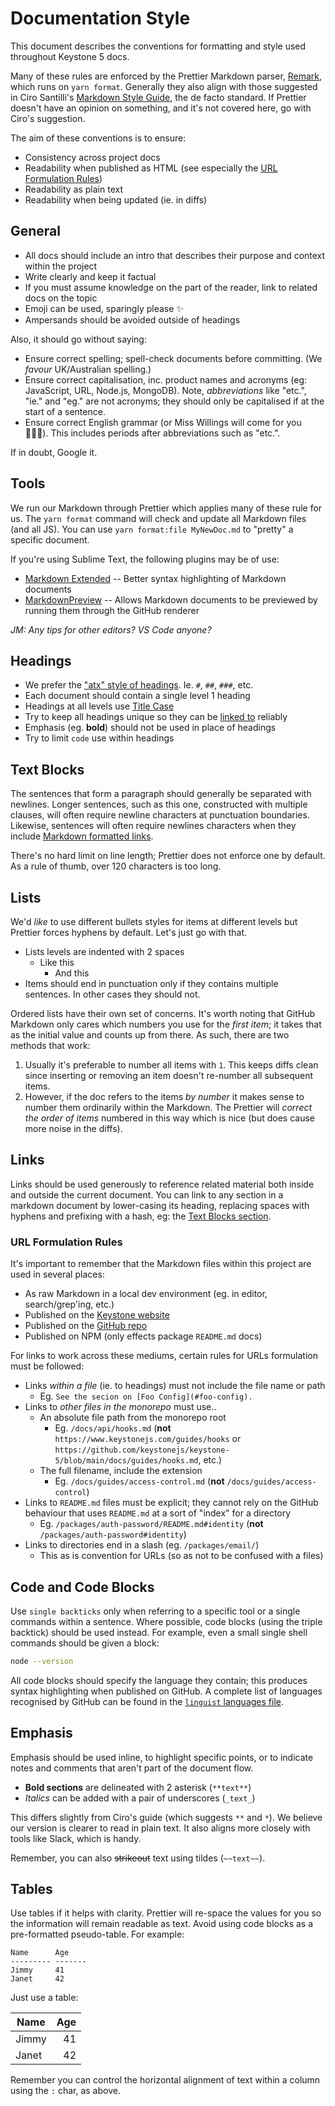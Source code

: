 <!--[meta]
section: guides
title: Documentation Style
[meta]-->

# Documentation Style

This document describes the conventions for formatting and style used throughout Keystone 5 docs.

Many of these rules are enforced by the Prettier Markdown parser,
[Remark](https://github.com/remarkjs/remark/tree/master/packages/remark-parse),
which runs on `yarn format`.
Generally they also align with those suggested in Ciro Santilli's
[Markdown Style Guide](http://www.cirosantilli.com/markdown-style-guide), the de facto standard.
If Prettier doesn't have an opinion on something, and it's not covered here, go with Ciro's suggestion.

The aim of these conventions is to ensure:

- Consistency across project docs
- Readability when published as HTML (see especially the [URL Formulation Rules](#url-formulation-rules))
- Readability as plain text
- Readability when being updated (ie. in diffs)

## General

- All docs should include an intro that describes their purpose and context within the project
- Write clearly and keep it factual
- If you must assume knowledge on the part of the reader, link to related docs on the topic
- Emoji can be used, sparingly please ✨
- Ampersands should be avoided outside of headings

Also, it should go without saying:

- Ensure correct spelling; spell-check documents before committing.
  (We _favour_ UK/Australian spelling.)
- Ensure correct capitalisation, inc. product names and acronyms (eg: JavaScript, URL, Node.js, MongoDB).
  Note, _abbreviations_ like "etc.", "ie." and "eg." are not acronyms;
  they should only be capitalised if at the start of a sentence.
- Ensure correct English grammar (or Miss Willings will come for you 👩🏼‍🏫).
  This includes periods after abbreviations such as "etc.".

If in doubt, Google it.

## Tools

We run our Markdown through Prettier which applies many of these rule for us.
The `yarn format` command will check and update all Markdown files (and all JS).
You can use `yarn format:file MyNewDoc.md` to "pretty" a specific document.

If you're using Sublime Text, the following plugins may be of use:

- [Markdown Extended](https://packagecontrol.io/packages/Markdown%20Extended) --
  Better syntax highlighting of Markdown documents
- [MarkdownPreview](https://packagecontrol.io/packages/MarkdownPreview) --
  Allows Markdown documents to be previewed by running them through the GitHub renderer

_JM: Any tips for other editors? VS Code anyone?_

## Headings

- We prefer the ["atx" style of headings](http://www.cirosantilli.com/markdown-style-guide/#option-header-atx).
  Ie. `#`, `##`, `###`, etc.
- Each document should contain a single level 1 heading
- Headings at all levels use [Title Case](https://en.wikipedia.org/wiki/Letter_case#Stylistic_or_specialised_usage)
- Try to keep all headings unique so they can be [linked to](#headings) reliably
- Emphasis (eg. **bold**) should not be used in place of headings
- Try to limit `code` use within headings

## Text Blocks

The sentences that form a paragraph should generally be separated with newlines.
Longer sentences, such as this one, constructed with multiple clauses,
will often require newline characters at punctuation boundaries.
Likewise, sentences will often require newlines characters when they include
[Markdown formatted links](https://www.markdownguide.org/basic-syntax#links).

There's no hard limit on line length; Prettier does not enforce one by default.
As a rule of thumb, over 120 characters is too long.

## Lists

We'd _like_ to use different bullets styles for items at different levels but Prettier forces hyphens by default.
Let's just go with that.

- Lists levels are indented with 2 spaces
  - Like this
    - And this
- Items should end in punctuation only if they contains multiple sentences.
  In other cases they should not.

Ordered lists have their own set of concerns.
It's worth noting that GitHub Markdown only cares which numbers you use for the _first item_;
it takes that as the initial value and counts up from there.
As such, there are two methods that work:

1. Usually it's preferable to number all items with `1`.
   This keeps diffs clean since inserting or removing an item doesn't re-number all subsequent items.
2. However, if the doc refers to the items _by number_ it makes sense to number them ordinarily within the Markdown.
   The Prettier will _correct the order of items_ numbered in this way which is nice (but does cause more noise in the diffs).

## Links

Links should be used generously to reference related material both inside and outside the current document.
You can link to any section in a markdown document by lower-casing its heading,
replacing spaces with hyphens and prefixing with a hash, eg: the [Text Blocks section](#text-blocks).

### URL Formulation Rules

It's important to remember that the Markdown files within this project are used in several places:

- As raw Markdown in a local dev environment (eg. in editor, search/grep'ing, etc.)
- Published on the [Keystone website](https://keystonejs.com/)
- Published on the [GitHub repo](https://github.com/keystonejs/keystone-5)
- Published on NPM (only effects package `README.md` docs)

For links to work across these mediums, certain rules for URLs formulation must be followed:

- Links _within a file_ (ie. to headings) must not include the file name or path
  - Eg. `See the secion on [Foo Config](#foo-config).`
- Links to _other files in the monorepo_ must use..
  - An absolute file path from the monorepo root
    - Eg. `/docs/api/hooks.md` (**not** `https://www.keystonejs.com/guides/hooks` or `https://github.com/keystonejs/keystone-5/blob/main/docs/guides/hooks.md`, etc.)
  - The full filename, include the extension
    - Eg. `/docs/guides/access-control.md` (**not** `/docs/guides/access-control`)
- Links to `README.md` files must be explicit; they cannot rely on the GitHub behaviour that uses `README.md` at a sort of "index" for a directory
  - Eg. `/packages/auth-password/README.md#identity` (**not** `/packages/auth-password#identity`)
- Links to directories end in a slash (eg. `/packages/email/`)
  - This as is convention for URLs (so as not to be confused with a files)

## Code and Code Blocks

Use `single backticks` only when referring to a specific tool or a single commands within a sentence.
Where possible, code blocks (using the triple backtick) should be used instead.
For example, even a small single shell commands should be given a block:

```sh
node --version
```

All code blocks should specify the language they contain;
this produces syntax highlighting when published on GitHub.
A complete list of languages recognised by GitHub can be found in the
[`linguist` languages file](https://github.com/github/linguist/blob/master/lib/linguist/languages.yml).

## Emphasis

Emphasis should be used inline, to highlight specific points,
or to indicate notes and comments that aren't part of the document flow.

- **Bold sections** are delineated with 2 asterisk (`**text**`)
- _Italics_ can be added with a pair of underscores (`_text_`)

This differs slightly from Ciro's guide (which suggests `**` and `*`).
We believe our version is clearer to read in plain text.
It also aligns more closely with tools like Slack, which is handy.

Remember, you can also ~~strikeout~~ text using tildes (`~~text~~`).

## Tables

Use tables if it helps with clarity. Prettier will re-space the values for you
so the information will remain readable as text. Avoid using code blocks as a
pre-formatted pseudo-table. For example:

```
Name      Age
--------- -------
Jimmy     41
Janet     42
```

Just use a table:

| Name  | Age |
| ----- | --: |
| Jimmy |  41 |
| Janet |  42 |

Remember you can control the horizontal alignment of text within a column using the `:` char, as above.
